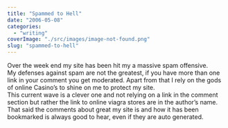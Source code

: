 ```yaml
---
title: "Spammed to Hell"
date: "2006-05-08"
categories: 
  - "writing"
coverImage: "./src/images/image-not-found.png"
slug: "spammed-to-hell"
---
```


Over the week end my site has been hit my a massive spam offensive.  
My defenses against spam are not the greatest, if you have more than one link in your comment you get moderated. Apart from that I rely on the gods of online Casino’s to shine on me to protect my site.  
This current wave is a clever one and not relying on a link in the comment section but rather the link to online viagra stores are in the author’s name.  
That said the comments about great my site is and how it has been bookmarked is always good to hear, even if they are auto generated.
